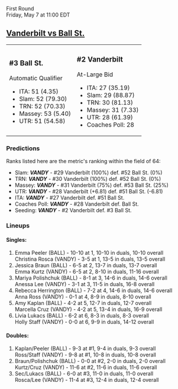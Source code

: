 First Round  
Friday, May 7 at 11:00 EDT
## [Vanderbilt vs Ball St.](https://www.ncaa.com/game/5833676) 

<table><tr><td>  

### #3 Ball St.  

Automatic Qualifier  
- ITA: 51 (4.35)  
- Slam: 52 (79.30)  
- TRN: 52 (70.33)  
- Massey: 53 (5.40)  
- UTR: 51 (54.58)  

</td><td>  

### #2 Vanderbilt  

At-Large Bid  
- ITA: 27 (35.19)  
- Slam: 29 (88.87)  
- TRN: 30 (81.13)  
- Massey: 31 (7.33)  
- UTR: 28 (61.39)  
- Coaches Poll: 28  

</td></tr></table>  

 ### Predictions  

Ranks listed here are the metric's ranking within the field of 64:  
- Slam: ***VANDY*** - #29 Vanderbilt (100%) def. #52 Ball St. (0%)  
- TRN: ***VANDY*** - #30 Vanderbilt (100%) def. #52 Ball St. (0%)  
- Massey: ***VANDY*** - #31 Vanderbilt (75%) def. #53 Ball St. (25%)  
- UTR: ***VANDY*** - #28 Vanderbilt (+6.81) def. #51 Ball St. (-6.81)  
- ITA: ***VANDY*** - #27 Vanderbilt def. #51 Ball St.  
- Coaches Poll: ***VANDY*** - #28 Vanderbilt def. Ball St.  
- Seeding: ***VANDY*** - #2 Vanderbilt def. #3 Ball St.  

 ### Lineups  

 #### Singles:  
1. Emma Peeler (BALL) - 10-10 at 1, 10-10 in duals, 10-10 overall  
  Christina Rosca (VANDY) - 3-5 at 1, 13-5 in duals, 13-5 overall
2. Jessica Braun (BALL) - 6-5 at 2, 13-7 in duals, 13-7 overall  
  Emma Kurtz (VANDY) - 6-5 at 2, 8-10 in duals, 11-16 overall
3. Mariya Polishchuk (BALL) - 8-1 at 3, 14-6 in duals, 14-6 overall  
  Anessa Lee (VANDY) - 3-1 at 3, 11-5 in duals, 16-8 overall
4. Rebecca Herrington (BALL) - 7-2 at 4, 14-6 in duals, 14-6 overall  
  Anna Ross (VANDY) - 0-1 at 4, 8-9 in duals, 8-10 overall
5. Amy Kaplan (BALL) - 4-2 at 5, 12-7 in duals, 12-7 overall  
  Marcella Cruz (VANDY) - 4-2 at 5, 13-4 in duals, 16-9 overall
6. Livia Lukacs (BALL) - 6-2 at 6, 8-3 in duals, 8-3 overall  
  Holly Staff (VANDY) - 0-0 at 6, 9-9 in duals, 14-12 overall

 #### Doubles:  
1. Kaplan/Peeler (BALL) - 9-3 at #1, 9-4 in duals, 9-3 overall  
  Ross/Staff (VANDY) - 9-8 at #1, 10-8 in duals, 10-8 overall
2. Braun/Polishchuk (BALL) - 0-0 at #2, 2-0 in duals, 2-0 overall  
  Kurtz/Cruz (VANDY) - 11-6 at #2, 11-6 in duals, 11-6 overall
3. Sec/Lukacs (BALL) - 6-0 at #3, 11-0 in duals, 11-0 overall  
  Rosca/Lee (VANDY) - 11-4 at #3, 12-4 in duals, 12-4 overall
